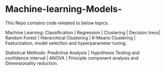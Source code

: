# Machine-learning-Models-
This Repo contains code releated to below topics.

Machine Learning: 
Classification | Regression | Clustering | Decision tress| Random Forest | Hierarchical Clustering | K-Means Clustering | Featurization, model selection and hyperparameter tuning.


Statistical Methods:
Predictive Analysis | Hypothesis Testing and confidence interval | ANOVA | Principle component analysis and Dimensionality reduction.

